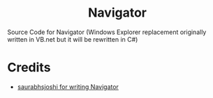 <h1 align="center">Navigator</h1>

Source Code for Navigator
(Windows Explorer replacement originally written in VB.net but it will be rewritten in C#)

# Credits
- [saurabhsjoshi for writing Navigator](https://github.com/saurabhsjoshi/Navigator)

